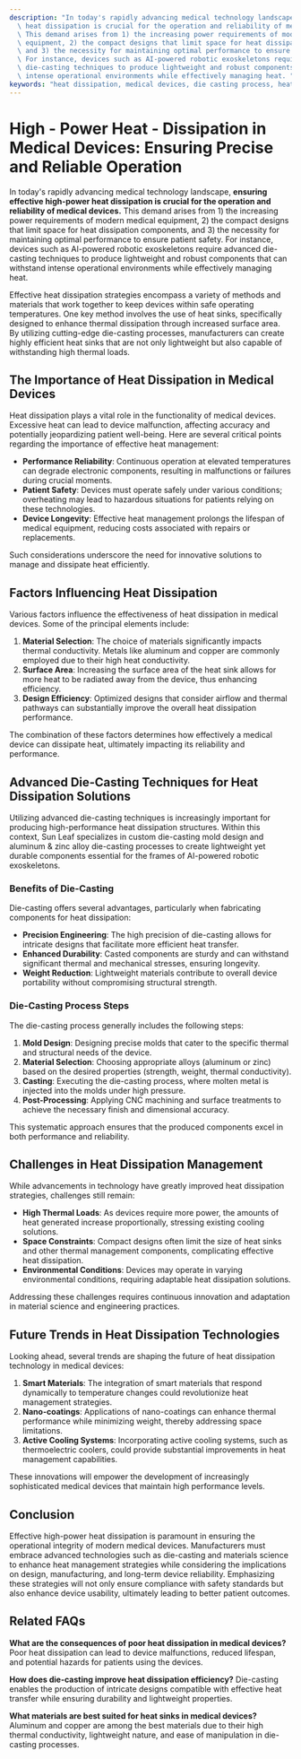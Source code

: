 ```yaml
---
description: "In today's rapidly advancing medical technology landscape, **ensuring effective high-power\
  \ heat dissipation is crucial for the operation and reliability of medical devices.**\
  \ This demand arises from 1) the increasing power requirements of modern medical\
  \ equipment, 2) the compact designs that limit space for heat dissipation components,\
  \ and 3) the necessity for maintaining optimal performance to ensure patient safety.\
  \ For instance, devices such as AI-powered robotic exoskeletons require advanced\
  \ die-casting techniques to produce lightweight and robust components that can withstand\
  \ intense operational environments while effectively managing heat. "
keywords: "heat dissipation, medical devices, die casting process, heat sink"
---
```

# High - Power Heat - Dissipation in Medical Devices: Ensuring Precise and Reliable Operation

In today's rapidly advancing medical technology landscape, **ensuring effective high-power heat dissipation is crucial for the operation and reliability of medical devices.** This demand arises from 1) the increasing power requirements of modern medical equipment, 2) the compact designs that limit space for heat dissipation components, and 3) the necessity for maintaining optimal performance to ensure patient safety. For instance, devices such as AI-powered robotic exoskeletons require advanced die-casting techniques to produce lightweight and robust components that can withstand intense operational environments while effectively managing heat. 

Effective heat dissipation strategies encompass a variety of methods and materials that work together to keep devices within safe operating temperatures. One key method involves the use of heat sinks, specifically designed to enhance thermal dissipation through increased surface area. By utilizing cutting-edge die-casting processes, manufacturers can create highly efficient heat sinks that are not only lightweight but also capable of withstanding high thermal loads. 

## The Importance of Heat Dissipation in Medical Devices

Heat dissipation plays a vital role in the functionality of medical devices. Excessive heat can lead to device malfunction, affecting accuracy and potentially jeopardizing patient well-being. Here are several critical points regarding the importance of effective heat management:

- **Performance Reliability**: Continuous operation at elevated temperatures can degrade electronic components, resulting in malfunctions or failures during crucial moments.
- **Patient Safety**: Devices must operate safely under various conditions; overheating may lead to hazardous situations for patients relying on these technologies.
- **Device Longevity**: Effective heat management prolongs the lifespan of medical equipment, reducing costs associated with repairs or replacements.

Such considerations underscore the need for innovative solutions to manage and dissipate heat efficiently. 

## Factors Influencing Heat Dissipation

Various factors influence the effectiveness of heat dissipation in medical devices. Some of the principal elements include:

1. **Material Selection**: The choice of materials significantly impacts thermal conductivity. Metals like aluminum and copper are commonly employed due to their high heat conductivity.
2. **Surface Area**: Increasing the surface area of the heat sink allows for more heat to be radiated away from the device, thus enhancing efficiency.
3. **Design Efficiency**: Optimized designs that consider airflow and thermal pathways can substantially improve the overall heat dissipation performance.

The combination of these factors determines how effectively a medical device can dissipate heat, ultimately impacting its reliability and performance.

## Advanced Die-Casting Techniques for Heat Dissipation Solutions

Utilizing advanced die-casting techniques is increasingly important for producing high-performance heat dissipation structures. Within this context, Sun Leaf specializes in custom die-casting mold design and aluminum & zinc alloy die-casting processes to create lightweight yet durable components essential for the frames of AI-powered robotic exoskeletons.

### Benefits of Die-Casting

Die-casting offers several advantages, particularly when fabricating components for heat dissipation:

- **Precision Engineering**: The high precision of die-casting allows for intricate designs that facilitate more efficient heat transfer.
- **Enhanced Durability**: Casted components are sturdy and can withstand significant thermal and mechanical stresses, ensuring longevity.
- **Weight Reduction**: Lightweight materials contribute to overall device portability without compromising structural strength.

### Die-Casting Process Steps

The die-casting process generally includes the following steps:

1. **Mold Design**: Designing precise molds that cater to the specific thermal and structural needs of the device.
2. **Material Selection**: Choosing appropriate alloys (aluminum or zinc) based on the desired properties (strength, weight, thermal conductivity).
3. **Casting**: Executing the die-casting process, where molten metal is injected into the molds under high pressure.
4. **Post-Processing**: Applying CNC machining and surface treatments to achieve the necessary finish and dimensional accuracy.

This systematic approach ensures that the produced components excel in both performance and reliability.

## Challenges in Heat Dissipation Management

While advancements in technology have greatly improved heat dissipation strategies, challenges still remain:

- **High Thermal Loads**: As devices require more power, the amounts of heat generated increase proportionally, stressing existing cooling solutions.
- **Space Constraints**: Compact designs often limit the size of heat sinks and other thermal management components, complicating effective heat dissipation.
- **Environmental Conditions**: Devices may operate in varying environmental conditions, requiring adaptable heat dissipation solutions.

Addressing these challenges requires continuous innovation and adaptation in material science and engineering practices.

## Future Trends in Heat Dissipation Technologies

Looking ahead, several trends are shaping the future of heat dissipation technology in medical devices:

1. **Smart Materials**: The integration of smart materials that respond dynamically to temperature changes could revolutionize heat management strategies.
2. **Nano-coatings**: Applications of nano-coatings can enhance thermal performance while minimizing weight, thereby addressing space limitations.
3. **Active Cooling Systems**: Incorporating active cooling systems, such as thermoelectric coolers, could provide substantial improvements in heat management capabilities.

These innovations will empower the development of increasingly sophisticated medical devices that maintain high performance levels.

## Conclusion

Effective high-power heat dissipation is paramount in ensuring the operational integrity of modern medical devices. Manufacturers must embrace advanced technologies such as die-casting and materials science to enhance heat management strategies while considering the implications on design, manufacturing, and long-term device reliability. Emphasizing these strategies will not only ensure compliance with safety standards but also enhance device usability, ultimately leading to better patient outcomes.

## Related FAQs

**What are the consequences of poor heat dissipation in medical devices?** Poor heat dissipation can lead to device malfunctions, reduced lifespan, and potential hazards for patients using the devices. 

**How does die-casting improve heat dissipation efficiency?** Die-casting enables the production of intricate designs compatible with effective heat transfer while ensuring durability and lightweight properties.

**What materials are best suited for heat sinks in medical devices?** Aluminum and copper are among the best materials due to their high thermal conductivity, lightweight nature, and ease of manipulation in die-casting processes.
